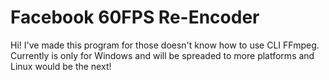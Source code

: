 # Facebook 60FPS Re-Encoder
Hi! I've made this program for those doesn't know how to use CLI FFmpeg.
Currently is only for Windows and will be spreaded to more platforms and Linux would be the next!
